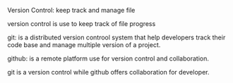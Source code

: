 Version Control: keep track and manage file

version control is use to keep track of file progress

git: is a distributed version controol system that help developers track their code base and manage multiple version of a project.

github: is a remote platform use for  version control and collaboration.

git is a version control while github offers collaboration for developer.
